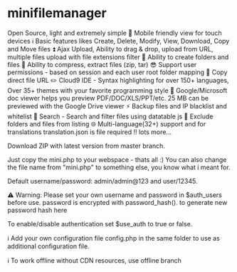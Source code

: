 # minifilemanager
Open Source, light and extremely simple
📱 Mobile friendly view for touch devices
ℹ️ Basic features likes Create, Delete, Modify, View, Download, Copy and Move files
⏫ Ajax Upload, Ability to drag & drop, upload from URL, multiple files upload with file extensions filter
📁 Ability to create folders and files
🎁 Ability to compress, extract files (zip, tar)
😎 Support user permissions - based on session and each user root folder mapping
💾 Copy direct file URL
✏️ Cloud9 IDE - Syntax highlighting for over 150+ languages, Over 35+ themes with your favorite programming style
📄 Google/Microsoft doc viewer helps you preview PDF/DOC/XLS/PPT/etc. 25 MB can be previewed with the Google Drive viewer
⚡ Backup files and IP blacklist and whitelist
🔎 Search - Search and filter files using datatable js
📁 Exclude folders and files from listing
🌐 Multi-language(32+) support and for translations translation.json is file required
‼️ lots more...


Download ZIP with latest version from master branch.

Just copy the mini.php to your webspace - thats all :) You can also change the file name from "mini.php" to something else, you know what i meant for.

Default username/password: admin/admin@123 and user/12345.

⚠️ Warning: Please set your own username and password in $auth_users before use. password is encrypted with password_hash(). to generate new password hash here

To enable/disable authentication set $use_auth to true or false.

ℹ️ Add your own configuration file config.php in the same folder to use as additional configuration file.

ℹ️ To work offline without CDN resources, use offline branch
